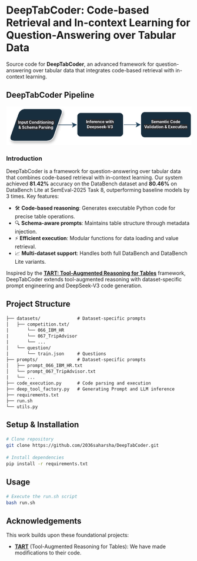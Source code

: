 # DeepTabCoder: Code-based Retrieval and In-context Learning for Question-Answering over Tabular Data

Source code for **DeepTabCoder**, an advanced framework for question-answering over tabular data that integrates code-based retrieval with in-context learning.

## DeepTabCoder Pipeline
![DeepTabCoder](./DeepTabCoder.png)

### Introduction
DeepTabCoder is a framework for question-answering over tabular data that combines code-based retrieval with in-context learning. Our system achieved **81.42%** accuracy on the DataBench dataset and **80.46%** on DataBench Lite at SemEval-2025 Task 8, outperforming baseline models by 3 times. Key features:

- 🛠️ **Code-based reasoning**: Generates executable Python code for precise table operations.
- 🔍 **Schema-aware prompts**: Maintains table structure through metadata injection.
- ⚡ **Efficient execution**: Modular functions for data loading and value retrieval.
- 📈 **Multi-dataset support**: Handles both full DataBench and DataBench Lite variants.

Inspired by the **[TART: Tool-Augmented Reasoning for Tables](https://github.com/XinyuanLu00/TART)** framework, DeepTabCoder extends tool-augmented reasoning with dataset-specific prompt engineering and DeepSeek-V3 code generation.

## Project Structure
```
├── datasets/              # Dataset-specific prompts
│   ├── competition.txt/
|       └── 066_IBM_HR
|       └── 067_TripAdvisor
|       └── ...
│   └── question/
|       └── train.json     # Questions 
├── prompts/               # Dataset-specific prompts
│   ├── prompt_066_IBM_HR.txt
│   └── prompt_067_TripAdvisor.txt
|   └── ...
├── code_execution.py      # Code parsing and execution
├── deep_tool_factory.py   # Generating Prompt and LLM inference
├── requirements.txt
├── run.sh
└── utils.py
```

## Setup & Installation

```bash
# Clone repository
git clone https://github.com/2036saharsha/DeepTabCoder.git

# Install dependencies
pip install -r requirements.txt
```

## Usage
```bash
# Execute the run.sh script
bash run.sh
```

## Acknowledgements
This work builds upon these foundational projects:
- **[TART](https://github.com/XinyuanLu00/TART)** (Tool-Augmented Reasoning for Tables): We have made modifications to their code.